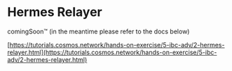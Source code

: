 # Hermes Relayer

comingSoon™ (in the meantime please refer to the docs below)

[https://tutorials.cosmos.network/hands-on-exercise/5-ibc-adv/2-hermes-relayer.html](https://tutorials.cosmos.network/hands-on-exercise/5-ibc-adv/2-hermes-relayer.html)
